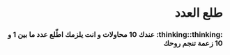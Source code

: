 <div dir="rtl">
  <h1> طلع العدد</h1>
  <h3>:thinking::thinking: عندك 10 محاولات و انت يلزمك اطّلع عدد ما بين 1 و 10 زعمة تنجم روحك</h3>
</div>
